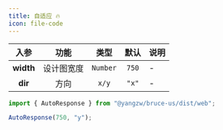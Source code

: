 ```yaml
---
title: 自适应 🔥
icon: file-code
---
```


入参|功能|类型|默认|说明
:-:|:-:|:-:|:-:|-
**width**|设计图宽度|`Number`|`750`|-
**dir**|方向|`x/y`|`"x"`|-

```js
import { AutoResponse } from "@yangzw/bruce-us/dist/web";

AutoResponse(750, "y");
```